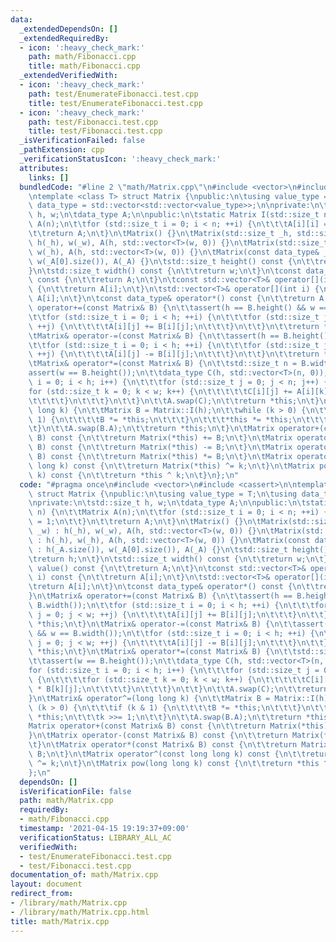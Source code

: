 ```yaml
---
data:
  _extendedDependsOn: []
  _extendedRequiredBy:
  - icon: ':heavy_check_mark:'
    path: math/Fibonacci.cpp
    title: math/Fibonacci.cpp
  _extendedVerifiedWith:
  - icon: ':heavy_check_mark:'
    path: test/EnumerateFibonacci.test.cpp
    title: test/EnumerateFibonacci.test.cpp
  - icon: ':heavy_check_mark:'
    path: test/Fibonacci.test.cpp
    title: test/Fibonacci.test.cpp
  _isVerificationFailed: false
  _pathExtension: cpp
  _verificationStatusIcon: ':heavy_check_mark:'
  attributes:
    links: []
  bundledCode: "#line 2 \"math/Matrix.cpp\"\n#include <vector>\n#include <cassert>\n\
    \ntemplate <class T> struct Matrix {\npublic:\n\tusing value_type = T;\n\tusing\
    \ data_type = std::vector<std::vector<value_type>>;\n\nprivate:\n\tstd::size_t\
    \ h, w;\n\tdata_type A;\n\npublic:\n\tstatic Matrix I(std::size_t n) {\n\t\tMatrix\
    \ A(n);\n\t\tfor (std::size_t i = 0; i < n; ++i) {\n\t\t\tA[i][i] = 1;\n\t\t}\n\
    \t\treturn A;\n\t}\n\tMatrix() {}\n\tMatrix(std::size_t _h, std::size_t _w) :\
    \ h(_h), w(_w), A(h, std::vector<T>(w, 0)) {}\n\tMatrix(std::size_t _h) : h(_h),\
    \ w(_h), A(h, std::vector<T>(w, 0)) {}\n\tMatrix(const data_type& _A) : h(_A.size()),\
    \ w(_A[0].size()), A(_A) {}\n\tstd::size_t height() const {\n\t\treturn h;\n\t\
    }\n\tstd::size_t width() const {\n\t\treturn w;\n\t}\n\tconst data_type& value()\
    \ const {\n\t\treturn A;\n\t}\n\tconst std::vector<T>& operator[](int i) const\
    \ {\n\t\treturn A[i];\n\t}\n\tstd::vector<T>& operator[](int i) {\n\t\treturn\
    \ A[i];\n\t}\n\tconst data_type& operator*() const {\n\t\treturn A;\n\t}\n\tMatrix&\
    \ operator+=(const Matrix& B) {\n\t\tassert(h == B.height() && w == B.width());\n\
    \t\tfor (std::size_t i = 0; i < h; ++i) {\n\t\t\tfor (std::size_t j = 0; j < w;\
    \ ++j) {\n\t\t\t\tA[i][j] += B[i][j];\n\t\t\t}\n\t\t}\n\t\treturn *this;\n\t}\n\
    \tMatrix& operator-=(const Matrix& B) {\n\t\tassert(h == B.height() && w == B.width());\n\
    \t\tfor (std::size_t i = 0; i < h; ++i) {\n\t\t\tfor (std::size_t j = 0; j < w;\
    \ ++j) {\n\t\t\t\tA[i][j] -= B[i][j];\n\t\t\t}\n\t\t}\n\t\treturn *this;\n\t}\n\
    \tMatrix& operator*=(const Matrix& B) {\n\t\tstd::size_t n = B.width();\n\t\t\
    assert(w == B.height());\n\t\tdata_type C(h, std::vector<T>(n, 0));\n\t\tfor (std::size_t\
    \ i = 0; i < h; i++) {\n\t\t\tfor (std::size_t j = 0; j < n; j++) {\n\t\t\t\t\
    for (std::size_t k = 0; k < w; k++) {\n\t\t\t\t\tC[i][j] += A[i][k] * B[k][j];\n\
    \t\t\t\t}\n\t\t\t}\n\t\t}\n\t\tA.swap(C);\n\t\treturn *this;\n\t}\n\tMatrix& operator^=(long\
    \ long k) {\n\t\tMatrix B = Matrix::I(h);\n\t\twhile (k > 0) {\n\t\t\tif (k &\
    \ 1) {\n\t\t\t\tB *= *this;\n\t\t\t}\n\t\t\t*this *= *this;\n\t\t\tk >>= 1;\n\t\
    \t}\n\t\tA.swap(B.A);\n\t\treturn *this;\n\t}\n\tMatrix operator+(const Matrix&\
    \ B) const {\n\t\treturn Matrix(*this) += B;\n\t}\n\tMatrix operator-(const Matrix&\
    \ B) const {\n\t\treturn Matrix(*this) -= B;\n\t}\n\tMatrix operator*(const Matrix&\
    \ B) const {\n\t\treturn Matrix(*this) *= B;\n\t}\n\tMatrix operator^(const long\
    \ long k) const {\n\t\treturn Matrix(*this) ^= k;\n\t}\n\tMatrix pow(long long\
    \ k) const {\n\t\treturn *this ^ k;\n\t}\n};\n"
  code: "#pragma once\n#include <vector>\n#include <cassert>\n\ntemplate <class T>\
    \ struct Matrix {\npublic:\n\tusing value_type = T;\n\tusing data_type = std::vector<std::vector<value_type>>;\n\
    \nprivate:\n\tstd::size_t h, w;\n\tdata_type A;\n\npublic:\n\tstatic Matrix I(std::size_t\
    \ n) {\n\t\tMatrix A(n);\n\t\tfor (std::size_t i = 0; i < n; ++i) {\n\t\t\tA[i][i]\
    \ = 1;\n\t\t}\n\t\treturn A;\n\t}\n\tMatrix() {}\n\tMatrix(std::size_t _h, std::size_t\
    \ _w) : h(_h), w(_w), A(h, std::vector<T>(w, 0)) {}\n\tMatrix(std::size_t _h)\
    \ : h(_h), w(_h), A(h, std::vector<T>(w, 0)) {}\n\tMatrix(const data_type& _A)\
    \ : h(_A.size()), w(_A[0].size()), A(_A) {}\n\tstd::size_t height() const {\n\t\
    \treturn h;\n\t}\n\tstd::size_t width() const {\n\t\treturn w;\n\t}\n\tconst data_type&\
    \ value() const {\n\t\treturn A;\n\t}\n\tconst std::vector<T>& operator[](int\
    \ i) const {\n\t\treturn A[i];\n\t}\n\tstd::vector<T>& operator[](int i) {\n\t\
    \treturn A[i];\n\t}\n\tconst data_type& operator*() const {\n\t\treturn A;\n\t\
    }\n\tMatrix& operator+=(const Matrix& B) {\n\t\tassert(h == B.height() && w ==\
    \ B.width());\n\t\tfor (std::size_t i = 0; i < h; ++i) {\n\t\t\tfor (std::size_t\
    \ j = 0; j < w; ++j) {\n\t\t\t\tA[i][j] += B[i][j];\n\t\t\t}\n\t\t}\n\t\treturn\
    \ *this;\n\t}\n\tMatrix& operator-=(const Matrix& B) {\n\t\tassert(h == B.height()\
    \ && w == B.width());\n\t\tfor (std::size_t i = 0; i < h; ++i) {\n\t\t\tfor (std::size_t\
    \ j = 0; j < w; ++j) {\n\t\t\t\tA[i][j] -= B[i][j];\n\t\t\t}\n\t\t}\n\t\treturn\
    \ *this;\n\t}\n\tMatrix& operator*=(const Matrix& B) {\n\t\tstd::size_t n = B.width();\n\
    \t\tassert(w == B.height());\n\t\tdata_type C(h, std::vector<T>(n, 0));\n\t\t\
    for (std::size_t i = 0; i < h; i++) {\n\t\t\tfor (std::size_t j = 0; j < n; j++)\
    \ {\n\t\t\t\tfor (std::size_t k = 0; k < w; k++) {\n\t\t\t\t\tC[i][j] += A[i][k]\
    \ * B[k][j];\n\t\t\t\t}\n\t\t\t}\n\t\t}\n\t\tA.swap(C);\n\t\treturn *this;\n\t\
    }\n\tMatrix& operator^=(long long k) {\n\t\tMatrix B = Matrix::I(h);\n\t\twhile\
    \ (k > 0) {\n\t\t\tif (k & 1) {\n\t\t\t\tB *= *this;\n\t\t\t}\n\t\t\t*this *=\
    \ *this;\n\t\t\tk >>= 1;\n\t\t}\n\t\tA.swap(B.A);\n\t\treturn *this;\n\t}\n\t\
    Matrix operator+(const Matrix& B) const {\n\t\treturn Matrix(*this) += B;\n\t\
    }\n\tMatrix operator-(const Matrix& B) const {\n\t\treturn Matrix(*this) -= B;\n\
    \t}\n\tMatrix operator*(const Matrix& B) const {\n\t\treturn Matrix(*this) *=\
    \ B;\n\t}\n\tMatrix operator^(const long long k) const {\n\t\treturn Matrix(*this)\
    \ ^= k;\n\t}\n\tMatrix pow(long long k) const {\n\t\treturn *this ^ k;\n\t}\n\
    };\n"
  dependsOn: []
  isVerificationFile: false
  path: math/Matrix.cpp
  requiredBy:
  - math/Fibonacci.cpp
  timestamp: '2021-04-15 19:19:37+09:00'
  verificationStatus: LIBRARY_ALL_AC
  verifiedWith:
  - test/EnumerateFibonacci.test.cpp
  - test/Fibonacci.test.cpp
documentation_of: math/Matrix.cpp
layout: document
redirect_from:
- /library/math/Matrix.cpp
- /library/math/Matrix.cpp.html
title: math/Matrix.cpp
---
```

